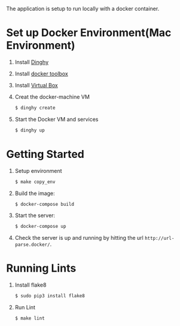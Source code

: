 The application is setup to run locally with a docker container.

# Set up Docker Environment(Mac Environment)
1. Install [Dinghy](https://github.com/codekitchen/dinghy)

2. Install [docker toolbox](https://www.docker.com/products/docker-toolbox)

3. Install [Virtual Box](https://www.virtualbox.org/wiki/Downloads)

4. Creat the docker-machine VM

    ``` bash
    $ dinghy create
    ```

5. Start the Docker VM and services

    ``` bash
    $ dinghy up
    ```

# Getting Started

1. Setup environment

    ``` bash
    $ make copy_env
    ```

2. Build the image:

    ``` bash
    $ docker-compose build
    ```

3. Start the server:

    ``` bash
    $ docker-compose up
    ```

4. Check the server is up and running by hitting the url `http://url-parse.docker/`.


# Running Lints

1. Install flake8

    ``` bash
    $ sudo pip3 install flake8
    ```

2. Run Lint

    ``` bash
    $ make lint
    ```
